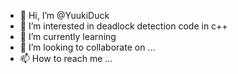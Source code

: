 - 👋 Hi, I’m @YuukiDuck
- 👀 I’m interested in deadlock detection code in c++
- 🌱 I’m currently learning 
- 💞️ I’m looking to collaborate on ...
- 📫 How to reach me ...

<!---
YuukiDuck/YuukiDuck is a ✨ special ✨ repository because its `README.md` (this file) appears on your GitHub profile.
You can click the Preview link to take a look at your changes.
--->
